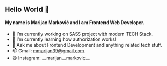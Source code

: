 ## Hello World 👋

#### My name is Marijan Marković and I am Frontend Web Developer.

- 🔭 I’m currently working on SASS project with modern TECH Stack.
- 🌱 I’m currently learning how authorization works!
- 💬 Ask me about Frontend Development and anything related tech stuff.
- 📫 Gmail: mmarijan39@gmail.com
- 😄 Instagram: \_\_marijan\_\_markovic\_\_
